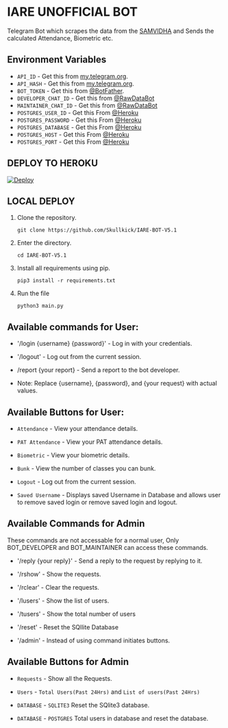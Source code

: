 # IARE UNOFFICIAL BOT

Telegram Bot which scrapes the data from the [SAMVIDHA](https://samvidha.iare.ac.in/index) and Sends the calculated Attendance, Biometric etc.

## Environment Variables

- `API_ID` - Get this from [my.telegram.org](https://my.telegram.org/auth).
- `API_HASH` - Get this from [my.telegram.org](https://my.telegram.org/auth).
- `BOT_TOKEN` - Get this from [@BotFather](https://t.me/BotFather).
- `DEVELOPER_CHAT_ID` - Get this from [@RawDataBot](https://t.me/raw_data_bot)
- `MAINTAINER_CHAT_ID` - Get this from [@RawDataBot](https://t.me/raw_data_bot)
- `POSTGRES_USER_ID` - Get this From [@Heroku](https://devcenter.heroku.com/articles/heroku-postgresql#connecting-to-heroku-postgres)
- `POSTGRES_PASSWORD` - Get this From [@Heroku](https://devcenter.heroku.com/articles/heroku-postgresql#connecting-to-heroku-postgres)
- `POSTGRES_DATABASE` - Get this From [@Heroku](https://devcenter.heroku.com/articles/heroku-postgresql#connecting-to-heroku-postgres)
- `POSTGRES_HOST` - Get this From [@Heroku](https://devcenter.heroku.com/articles/heroku-postgresql#connecting-to-heroku-postgres)
- `POSTGRES_PORT` - Get this From [@Heroku](https://devcenter.heroku.com/articles/heroku-postgresql#connecting-to-heroku-postgres)

## DEPLOY TO HEROKU

[![Deploy](https://www.herokucdn.com/deploy/button.svg)](https://heroku.com/deploy?template=https://github.com/Skullkick/IARE-BOT-V5.1)


## LOCAL DEPLOY
1. Clone the repository.
   ```
   git clone https://github.com/Skullkick/IARE-BOT-V5.1
   ```
2. Enter the directory.
   ```
   cd IARE-BOT-V5.1
   ```
3. Install all requirements using pip.
   ```
   pip3 install -r requirements.txt
   ```
4. Run the file
   ```
   python3 main.py
   ```
## Available commands for User:
-    '/login {username} {password}' - Log in with your credentials.

-    '/logout' - Log out from the current session.

-    /report {your report} - Send a report to the bot developer.

-    Note: Replace {username}, {password}, and {your request} with actual values.
   
## Available Buttons for User:
-    `Attendance` - View your attendance details.

-    `PAT Attendance` - View your PAT attendance details.

-    `Biometric` - View your biometric details.

-    `Bunk` - View the number of classes you can bunk.

-    `Logout` - Log out from the current session.

-   `Saved Username` - Displays saved Username in Database and allows user to remove saved login or remove saved login and logout.

## Available Commands for Admin
These commands are not accessable for a normal user, Only BOT_DEVELOPER and BOT_MAINTAINER can access these commands.

- '/reply {your reply}' - Send a reply to the request by replying to it.

- '/rshow' - Show the requests.

- '/rclear' - Clear the requests.

- '/lusers' - Show the list of users.

- '/tusers' - Show the total number of users

- '/reset' - Reset the SQllite Database

- '/admin' - Instead of using command initiates buttons.
  
## Available Buttons for Admin

-   `Requests` - Show all the Requests.
  
-   `Users` - `Total Users(Past 24Hrs)` and `List of users(Past 24Hrs)`

-   `DATABASE` - `SQLITE3` Reset the SQlite3 database.
  
-   `DATABASE`  - `POSTGRES` Total users in database and reset the database.

